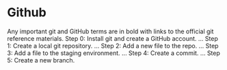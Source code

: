 # Github
Any important git and GitHub terms are in bold with links to the official git reference materials.
Step 0: Install git and create a GitHub account. ...
Step 1: Create a local git repository. ...
Step 2: Add a new file to the repo. ...
Step 3: Add a file to the staging environment. ...
Step 4: Create a commit. ...
Step 5: Create a new branch.
